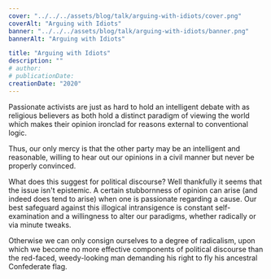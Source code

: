 ```yaml
---
cover: "../../../assets/blog/talk/arguing-with-idiots/cover.png"
coverAlt: "Arguing with Idiots"
banner: "../../../assets/blog/talk/arguing-with-idiots/banner.png"
bannerAlt: "Arguing with Idiots"

title: "Arguing with Idiots"
description: ""
# author:
# publicationDate:
creationDate: "2020"
---
```


Passionate activists are just as hard to hold an intelligent debate with as religious believers as both hold a distinct paradigm of viewing the world which makes their opinion ironclad for reasons external to conventional logic.

Thus, our only mercy is that the other party may be an intelligent and reasonable, willing to hear out our opinions in a civil manner but never be properly convinced.

What does this suggest for political discourse? Well thankfully it seems that the issue isn't epistemic. A certain stubbornness of opinion can arise (and indeed does tend to arise) when one is passionate regarding a cause. Our best safeguard against this illogical intransigence is constant self-examination and a willingness to alter our paradigms, whether radically or via minute tweaks.

Otherwise we can only consign ourselves to a degree of radicalism, upon which we become no more effective components of political discourse than the red-faced, weedy-looking man demanding his right to fly his ancestral Confederate flag.